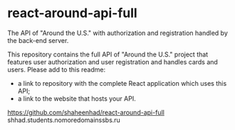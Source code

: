 # react-around-api-full

The API of "Around the U.S." with authorization and registration handled by the back-end server.

This repository contains the full API of "Around the U.S." project that features user authorization and user registration and handles cards and users. Please add to this readme:

- a link to repository with the complete React application which uses this API;
- a link to the website that hosts your API.

https://github.com/shaheenhad/react-around-api-full
shhad.students.nomoredomainssbs.ru
